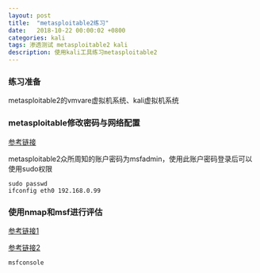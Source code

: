 ```yaml
---
layout: post
title:  "metasploitable2练习"
date:   2018-10-22 00:00:02 +0800
categories: kali
tags: 渗透测试 metasploitable2 kali
description: 使用kali工具练习metasploitable2
---
```


### 练习准备

metasploitable2的vmvare虚拟机系统、kali虚拟机系统

### metasploitable修改密码与网络配置

[参考链接](https://zerlong.com/426.html)

metasploitable2众所周知的账户密码为msfadmin，使用此账户密码登录后可以使用sudo权限

	sudo passwd
	ifconfig eth0 192.168.0.99


### 使用nmap和msf进行评估

[参考链接1](https://www.cnblogs.com/yuleitest/articles/8393202.html)

[参考链接2](http://www.freebuf.com/articles/system/34571.html)

	msfconsole
